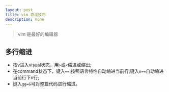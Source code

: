 ```yaml
---
layout: post
title: vim 奇淫技巧
description: none
---
```


> vim 是最好的编辑器

## 多行缩进
- 按v进入visual状态，用`>`或`<`缩进或缩出;
- 在command状态下，键入`==`,按照语言特性自动缩进当前行;键入`n==`自动缩进当前行下n行;
- 键入`gg=G`可对整篇代码进行缩进。



